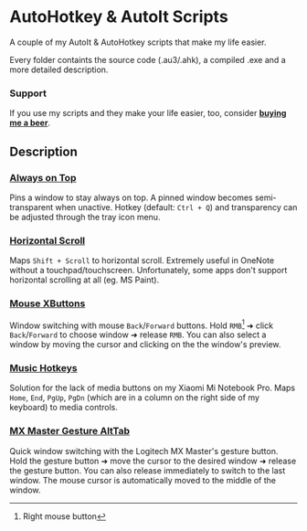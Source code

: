 # AutoHotkey & AutoIt Scripts  

A couple of my AutoIt & AutoHotkey scripts that make my life easier.

Every folder containts the source code (.au3/.ahk), a compiled .exe and a more detailed description.

### Support

If you use my scripts and they make your life easier, too, consider [**buying me a beer**](https://www.buymeacoffee.com/nizioleque).

## Description

### [Always on Top](Always%20on%20Top)
Pins a window to stay always on top. A pinned window becomes semi-transparent when unactive. Hotkey (default: `Ctrl + Q`) and transparency can be adjusted through the tray icon menu. 

### [Horizontal Scroll](Horizontal%20Scroll)
Maps `Shift + Scroll` to horizontal scroll. Extremely useful in OneNote without a touchpad/touchscreen. Unfortunately, some apps don't support horizontal scrolling at all (eg. MS Paint).

### [Mouse XButtons](Mouse%20XButtons)
Window switching with mouse `Back`/`Forward` buttons. Hold `RMB`[^1] ➜ click `Back`/`Forward` to choose window ➜ release `RMB`. You can also select a window by moving the cursor and clicking on the the window's preview.

### [Music Hotkeys](Music%20Hotkeys)
Solution for the lack of media buttons on my Xiaomi Mi Notebook Pro. Maps `Home`, `End`, `PgUp`, `PgDn` (which are in a column on the right side of my keyboard) to media controls.

### [MX Master Gesture AltTab](MX%20Master%20Gesture%20AltTab)
Quick window switching with the Logitech MX Master's gesture button. Hold the gesture button ➜ move the cursor to the desired window ➜ release the gesture button. You can also release immediately to switch to the last window. The mouse cursor is automatically moved to the middle of the window.

[^1]: Right mouse button
